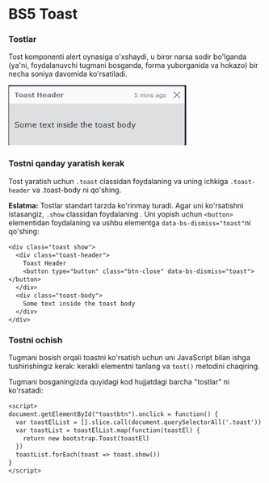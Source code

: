 # BS5 Toast

### Tostlar

Tost komponenti alert oynasiga o'xshaydi, u biror narsa sodir bo'lganda (ya'ni, foydalanuvchi tugmani bosganda, forma yuborganida va hokazo) bir necha soniya davomida ko'rsatiladi.

![](<../../.gitbook/assets/image (670).png>)

### Tostni qanday yaratish kerak

Tost yaratish uchun `.toast` classidan foydalaning va uning ichkiga `.toast-header` va .toast-body ni qo'shing.

**Eslatma:** Tostlar standart tarzda ko'rinmay turadi. Agar uni ko'rsatishni istasangiz, `.show` classidan foydalaning . Uni yopish uchun `<button>` elementidan foydalaning va ushbu elementga `data-bs-dismiss="toast"`ni  qo'shing:

```
<div class="toast show">
  <div class="toast-header">
    Toast Header
    <button type="button" class="btn-close" data-bs-dismiss="toast"></button>
  </div>
  <div class="toast-body">
    Some text inside the toast body
  </div>
</div>
```

### Tostni ochish

Tugmani bosish orqali toastni ko'rsatish uchun uni JavaScript bilan ishga tushirishingiz kerak: kerakli elementni tanlang va `tost()` metodini chaqiring.

Tugmani bosganingizda quyidagi kod hujjatdagi barcha "tostlar" ni ko'rsatadi:

```
<script>
document.getElementById("toastbtn").onclick = function() {
  var toastElList = [].slice.call(document.querySelectorAll('.toast'))
  var toastList = toastElList.map(function(toastEl) {
    return new bootstrap.Toast(toastEl)
  })
  toastList.forEach(toast => toast.show())
}
</script>
```
